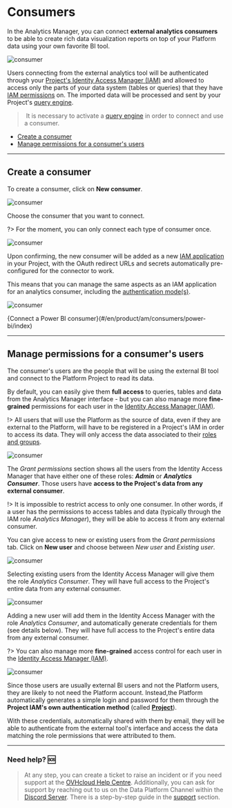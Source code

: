 # Consumers

In the Analytics Manager, you can connect **external analytics consumers** to be able to create rich data visualization reports on top of your Platform data using your own favorite BI tool.

![consumer](picts/consumers-home.png)

Users connecting from the external analytics tool will be authenticated through your [Project's Identity Access Manager (IAM)](/en/product/iam/index) and allowed to access only the parts of your data system (tables or queries) that they have [IAM permissions](/en/product/iam/users/roles) on. The imported data will be processed and sent by your Project's [query engine](/en/product/am/resources).

> It is necessary to activate a [query engine](/en/product/am/resources) in order to connect and use a consumer.

- [Create a consumer](#create-a-consumer)
- [Manage permissions for a consumer's users](#manage-permissions-for-a-consumer39s-users)

---
## Create a consumer

To create a consumer, click on **New consumer**. 

![consumer](picts/consumers-add.png)

Choose the consumer that you want to connect.

?> For the moment, you can only connect each type of consumer once.

![consumer](picts/consumers-add2.png)

Upon confirming, the new consumer will be added as a new [IAM application](/en/product/iam/project-iam/application/index) in your Project, with the OAuth redirect URLs and secrets automatically pre-configured for the connector to work.

This means that you can manage the same aspects as an IAM application for an analytics consumer, including the [authentication mode(s)](/en/product/iam/project-iam/application/index?id=authentication-mode).

![consumer](picts/consumers-auth-modes.png) 

{Connect a Power BI consumer}(#/en/product/am/consumers/power-bi/index)

---
## Manage permissions for a consumer's users

The consumer's users are the people that will be using the external BI tool and connect to the Platform Project to read its data.  

By default, you can easily give them **full access** to queries, tables and data from the Analytics Manager interface - but you can also manage more **fine-grained** permissions for each user in the [Identity Access Manager (IAM)](/en/product/iam/index).

!> All users that will use the Platform as the source of data, even if they are external to the Platform, will have to be registered in a Project's IAM in order to access its data. They will only access the data associated to their [roles and groups](/en/product/iam/users/index).

![consumer](picts/consumers-users.png) 

The *Grant permissions* section shows all the users from the Identity Access Manager that have either one of these roles: ***Admin*** or ***Analytics Consumer***. Those users have **access to the Project's data from any external consumer**.

!> It is impossible to restrict access to only one consumer. In other words, if a user has the permissions to access tables and data (typically through the IAM role *Analytics Manager*), they will be able to access it from any external consumer.

You can give access to new or existing users from the *Grant permissions* tab. Click on **New user** and choose between *New user* and *Existing user*.

![consumer](picts/consumers-add-user.png) 

Selecting existing users from the Identity Access Manager will give them the role *Analytics Consumer*. They will have full access to the Project's entire data from any external consumer. 

![consumer](picts/consumers-add-existing.png) 

Adding a new user will add them in the Identity Access Manager with the role *Analytics Consumer*, and automatically generate credentials for them (see details below). They will have full access to the Project's entire data from any external consumer.

?> You can also manage more **fine-grained** access control for each user in the [Identity Access Manager (IAM)](/en/product/iam/index).

![consumer](picts/consumers-add-new.png) 

Since those users are usually external BI users and not the Platform users, they are likely to not need the Platform account. Instead,the Platform automatically generates a simple login and password for them through the **Project IAM's own authentication method** (called [**Project**](https://docs.forepaas.io/#/en/product/iam/auth-provider/index?id=dataplant)). 

With these credentials, automatically shared with them by email, they will be able to authenticate from the external tool's interface and access the data matching the role permissions that were attributed to them.


---
###  Need help? 🆘

> At any step, you can create a ticket to raise an incident or if you need support at the [OVHcloud Help Centre](https://help.ovhcloud.com/csm/fr-home?id=csm_index). Additionally, you can ask for support by reaching out to us on the Data Platform Channel within the [Discord Server](https://discord.com/channels/850031577277792286/1163465539981672559). There is a step-by-step guide in the [support](/en/support/index.md) section.